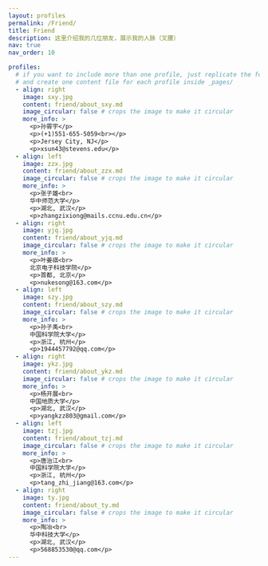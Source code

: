 ```yaml
---
layout: profiles
permalink: /Friend/
title: Friend
description: 这里介绍我的几位朋友，展示我的人脉（叉腰）
nav: true
nav_order: 10

profiles:
  # if you want to include more than one profile, just replicate the following block
  # and create one content file for each profile inside _pages/
  - align: right
    image: sxy.jpg
    content: friend/about_sxy.md
    image_circular: false # crops the image to make it circular
    more_info: >
      <p>孙霄宇</p>
      <p>(+1)551-655-5059<br></p>
      <p>Jersey City, NJ</p>
      <p>xsun43@stevens.edu</p>
  - align: left
    image: zzx.jpg
    content: friend/about_zzx.md
    image_circular: false # crops the image to make it circular
    more_info: >
      <p>张子雄<br>
      华中师范大学</p>
      <p>湖北, 武汉</p>
      <p>zhangzixiong@mails.ccnu.edu.cn</p>
  - align: right
    image: yjq.jpg
    content: friend/about_yjq.md
    image_circular: false # crops the image to make it circular
    more_info: >
      <p>叶姜祺<br>
      北京电子科技学院</p>
      <p>首都, 北京</p>
      <p>nukesong@163.com</p>
  - align: left
    image: szy.jpg
    content: friend/about_szy.md
    image_circular: false # crops the image to make it circular
    more_info: >
      <p>孙子禹<br>
      中国科学院大学</p>
      <p>浙江, 杭州</p>
      <p>1944457792@qq.com</p>
  - align: right
    image: ykz.jpg
    content: friend/about_ykz.md
    image_circular: false # crops the image to make it circular
    more_info: >
      <p>杨开展<br>
      中国地质大学</p>
      <p>湖北, 武汉</p>
      <p>yangkzz803@gmail.com</p>
  - align: left
    image: tzj.jpg
    content: friend/about_tzj.md
    image_circular: false # crops the image to make it circular
    more_info: >
      <p>唐治江<br>
      中国科学院大学</p>
      <p>浙江, 杭州</p>
      <p>tang_zhi_jiang@163.com</p>
  - align: right
    image: ty.jpg
    content: friend/about_ty.md
    image_circular: false # crops the image to make it circular
    more_info: >
      <p>陶冶<br>
      华中科技大学</p>
      <p>湖北, 武汉</p>
      <p>568853530@qq.com</p>
---
```

